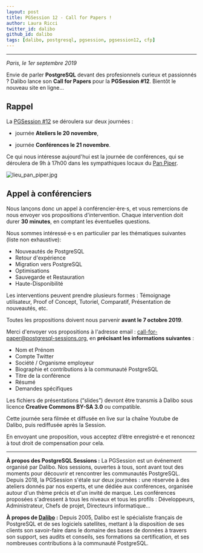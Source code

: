 ```yaml
---
layout: post
title: PGSession 12 - Call for Papers !
author: Laura Ricci
twitter_id: dalibo
github_id: dalibo
tags: [dalibo, postgresql, pgsession, pgsession12, cfp]
---
```


---

*Paris, le 1er septembre 2019*

Envie de parler **PostgreSQL** devant des profesionnels curieux et passionnés ? Dalibo lance son **Call for Papers** pour
la **PGSession #12**. Bientôt le nouveau site en ligne…

<!--MORE-->

## Rappel

La [PGSession #12](https://dali.bo/pgsession12_savethedate) se déroulera sur deux journées :

  * journée **Ateliers le 20 novembre**,
  
  * journée **Conférences le 21 novembre**.
  
  
Ce qui nous intéresse aujourd'hui est la journée de conférences, qui se déroulera de 9h à 17h00 dans les sympathiques locaux
du [Pan Piper](https://www.pan-piper.com/).

![lieu_pan_piper.jpg](https://raw.githubusercontent.com/dalibo/blog/gh-pages/img/lieu_pan_piper.jpg)

## Appel à conférenciers

Nous lançons donc un appel à conférencier⋅ère⋅s, et vous remercions de nous envoyer vos propositions d'intervention. 
Chaque intervention doit durer **30 minutes**, en comptant les éventuelles questions. 

Nous sommes intéressé⋅e⋅s en particulier par les thématiques suivantes (liste non exhaustive): 

  * Nouveautés de PostgreSQL
  * Retour d'expérience
  * Migration vers PostgreSQL
  * Optimisations
  * Sauvegarde et Restauration
  * Haute-Disponibilité

Les interventions peuvent prendre plusieurs formes : Témoignage utilisateur, Proof of Concept, Tutoriel, Comparatif,
Présentation de nouveautés, etc. 

Toutes les propositions doivent nous parvenir **avant le 7 octobre 2019**. 


Merci d'envoyer vos propositions à l'adresse email : call-for-paper@postgresql-sessions.org, en **précisant les informations suivantes** :

  * Nom et Prénom
  * Compte Twitter
  * Société / Organisme employeur
  * Biographie et contributions à la communauté PostgreSQL
  * Titre de la conférence
  * Résumé
  * Demandes spécifiques


Les fichiers de présentations (“slides”) devront être transmis à Dalibo sous licence **Creative Commons BY-SA 3.0** 
ou compatible.

Cette journée sera filmée et diffusée en live sur la chaîne Youtube de Dalibo, puis rediffusée après la Session.

En envoyant une proposition, vous acceptez d’être enregistré⋅e et renoncez à tout droit de compensation pour cela.


-----------------

**À propos des PostgreSQL Sessions :**
La PGSession est un événement organisé par Dalibo. Nos sessions, ouvertes à tous, sont avant tout des moments pour découvrir
et rencontrer les communautés PostgreSQL. Depuis 2018, la PGSession s'étale sur deux journées : une réservée à des ateliers
donnés par nos experts, et une dédiée aux conférences, organisée autour d'un thème précis et d'un invité de marque.
Les conférences proposées s'adressent à tous les niveaux et tous les profils : Développeurs, Administrateur, Chefs de projet,
Directeurs informatique…

**À propos de [Dalibo](https://dalibo.com/) :**
Depuis 2005, Dalibo est le spécialiste français de PostgreSQL et de ses logiciels satellites, mettant à la disposition de
ses clients son savoir-faire dans le domaine des bases de données à travers son support, ses audits et conseils, ses formations
sa certification, et ses nombreuses contributions à la communauté PostgreSQL.
